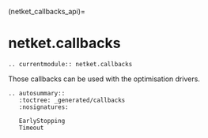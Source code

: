 (netket_callbacks_api)=
# netket.callbacks

```{eval-rst}
.. currentmodule:: netket.callbacks

```

Those callbacks can be used with the optimisation drivers.

```{eval-rst}
.. autosummary::
   :toctree: _generated/callbacks
   :nosignatures:

   EarlyStopping
   Timeout
```
